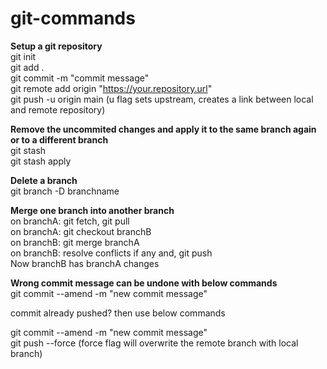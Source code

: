 # git-commands

**Setup a git repository**  
git init  
git add .  
git commit -m "commit message"    
git remote add origin "https://your.repository.url"   
git push -u origin main  (u flag sets upstream, creates a link between local and remote repository)    

**Remove the uncommited changes and apply it to the same branch again or to a different branch**  
git stash  
git stash apply

**Delete a branch**  
git branch -D branchname

**Merge one branch into another branch**  
on branchA: git fetch, git pull  
on branchA: git checkout branchB  
on branchB: git merge branchA  
on branchB: resolve conflicts if any and, git push  
Now branchB has branchA changes

**Wrong commit message can be undone with below commands**  
git commit --amend -m "new commit message"   

commit already pushed? then use below commands  

git commit --amend -m "new commit message"  
git push --force (force flag will overwrite the remote branch with local branch)

